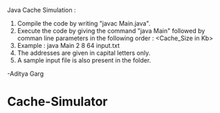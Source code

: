 Java Cache Simulation :

1. Compile the code by writing "javac Main.java".
2. Execute the code by giving the command "java Main" followed by comman line parameters in the following order :
<Cache_Size in Kb> <Associativity> <Word size> <Trace name>
3. Example : java Main 2 8 64 input.txt
4. The addresses are given in capital letters only.
5. A sample input file is also present in the folder.

-Aditya Garg
# Cache-Simulator
